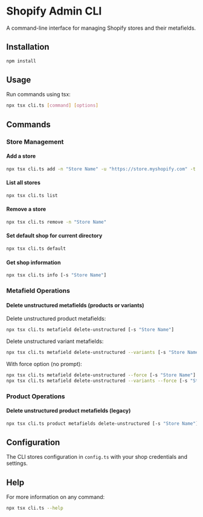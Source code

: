 # Shopify Admin CLI

A command-line interface for managing Shopify stores and their metafields.

## Installation

```bash
npm install
```

## Usage

Run commands using tsx:

```bash
npx tsx cli.ts [command] [options]
```

## Commands

### Store Management

#### Add a store
```bash
npx tsx cli.ts add -n "Store Name" -u "https://store.myshopify.com" -t "admin-api-token"
```

#### List all stores
```bash
npx tsx cli.ts list
```

#### Remove a store
```bash
npx tsx cli.ts remove -n "Store Name"
```

#### Set default shop for current directory
```bash
npx tsx cli.ts default
```

#### Get shop information
```bash
npx tsx cli.ts info [-s "Store Name"]
```

### Metafield Operations

#### Delete unstructured metafields (products or variants)
Delete unstructured product metafields:
```bash
npx tsx cli.ts metafield delete-unstructured [-s "Store Name"]
```

Delete unstructured variant metafields:
```bash
npx tsx cli.ts metafield delete-unstructured --variants [-s "Store Name"]
```

With force option (no prompt):
```bash
npx tsx cli.ts metafield delete-unstructured --force [-s "Store Name"]
npx tsx cli.ts metafield delete-unstructured --variants --force [-s "Store Name"]
```

### Product Operations

#### Delete unstructured product metafields (legacy)
```bash
npx tsx cli.ts product metafields delete-unstructured [-s "Store Name"]
```

## Configuration

The CLI stores configuration in `config.ts` with your shop credentials and settings.

## Help

For more information on any command:
```bash
npx tsx cli.ts --help
```